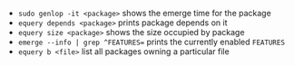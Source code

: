  - `sudo genlop -it <package>` shows the emerge time for the package
 - `equery depends <package>` prints package depends on it
 - `equery size <package>` shows the size occupied by package
 - `emerge --info | grep ^FEATURES=` prints the currently enabled `FEATURES`
 - `equery b <file>` list all packages owning a particular file
